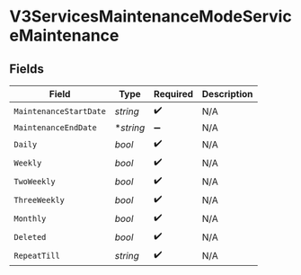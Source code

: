# V3ServicesMaintenanceModeServiceMaintenance


## Fields

| Field                  | Type                   | Required               | Description            |
| ---------------------- | ---------------------- | ---------------------- | ---------------------- |
| `MaintenanceStartDate` | *string*               | :heavy_check_mark:     | N/A                    |
| `MaintenanceEndDate`   | **string*              | :heavy_minus_sign:     | N/A                    |
| `Daily`                | *bool*                 | :heavy_check_mark:     | N/A                    |
| `Weekly`               | *bool*                 | :heavy_check_mark:     | N/A                    |
| `TwoWeekly`            | *bool*                 | :heavy_check_mark:     | N/A                    |
| `ThreeWeekly`          | *bool*                 | :heavy_check_mark:     | N/A                    |
| `Monthly`              | *bool*                 | :heavy_check_mark:     | N/A                    |
| `Deleted`              | *bool*                 | :heavy_check_mark:     | N/A                    |
| `RepeatTill`           | *string*               | :heavy_check_mark:     | N/A                    |